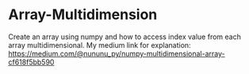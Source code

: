 # Array-Multidimension
Create an array using numpy and how to access index value from each array multidimensional.
My medium link for explanation: https://medium.com/@nununu_py/numpy-multidimensional-array-cf618f5bb590
